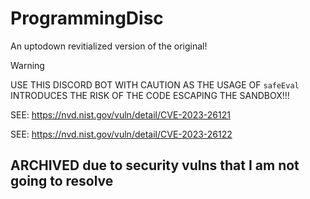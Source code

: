 # ProgrammingDisc
An uptodown revitialized version of the original!

> [!WARNING]
> USE THIS DISCORD BOT WITH CAUTION AS THE USAGE OF `safeEval` INTRODUCES THE RISK OF THE CODE ESCAPING THE SANDBOX!!!
> 
> SEE: https://nvd.nist.gov/vuln/detail/CVE-2023-26121
> 
> SEE: https://nvd.nist.gov/vuln/detail/CVE-2023-26122

## ARCHIVED due to security vulns that I am not going to resolve
